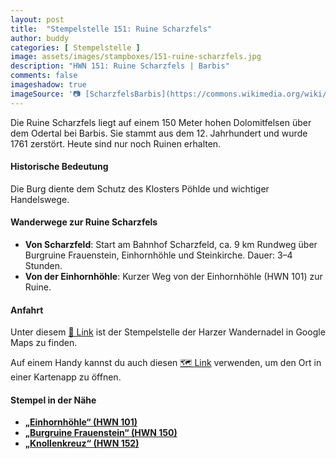 ```yaml
---
layout: post
title:  "Stempelstelle 151: Ruine Scharzfels"
author: buddy
categories: [ Stempelstelle ]
image: assets/images/stampboxes/151-ruine-scharzfels.jpg
description: "HWN 151: Ruine Scharzfels | Barbis"
comments: false
imageshadow: true
imageSource: '📷 [ScharzfelsBarbis](https://commons.wikimedia.org/wiki/File:ScharzfelsBarbis.jpg) von <a href="//commons.wikimedia.org/wiki/User:Kassandro" title="User:Kassandro">Kassandro</a> unter Lizenz [CC BY-SA 3.0](https://creativecommons.org/licenses/by-sa/3.0)'
---
```


Die Ruine Scharzfels liegt auf einem 150 Meter hohen Dolomitfelsen über dem Odertal bei Barbis. Sie stammt aus dem 12. Jahrhundert und wurde 1761 zerstört. Heute sind nur noch Ruinen erhalten. 

#### Historische Bedeutung

Die Burg diente dem Schutz des Klosters Pöhlde und wichtiger Handelswege. 

#### Wanderwege zur Ruine Scharzfels

- **Von Scharzfeld**: Start am Bahnhof Scharzfeld, ca. 9 km Rundweg über Burgruine Frauenstein, Einhornhöhle und Steinkirche. Dauer: 3–4 Stunden. 
- **Von der Einhornhöhle**: Kurzer Weg von der Einhornhöhle (HWN 101) zur Ruine. 

#### Anfahrt

Unter diesem [📍 Link](https://www.google.com/maps/dir/?api=1&origin=&destination=51.62885%2C%2010.40893) ist der Stempelstelle der Harzer Wandernadel in Google Maps zu finden.

<div class="android-only">
  Auf einem Handy kannst du auch diesen 
  <a href="geo:51.62885,10.40893">🗺️ Link</a> 
  verwenden, um den Ort in einer Kartenapp zu öffnen.
  <p></p>
</div>

#### Stempel in der Nähe

- [**„Einhornhöhle“ (HWN 101)**](/stempelstelle-101-einhornhoehle)
- [**„Burgruine Frauenstein“ (HWN 150)**](/stempelstelle-150-grosser-knollen)
- [**„Knollenkreuz“ (HWN 152)**](/stempelstelle-152-knollenkreuz)

